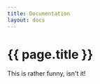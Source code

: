 ```yaml
---
title: Documentation
layout: docs
---
```


# {{ page.title }}
This is rather funny, isn't it!


<!--
You can use HTML elements in Markdown, such as the comment element, and they won't be affected by a markdown parser. However, if you create an HTML element in your markdown file, you cannot use markdown syntax within that element's contents.
-->